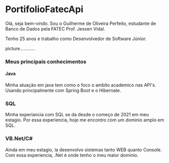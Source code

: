 # PortifolioFatecApi

Olá, seja bem-vindo. Sou o Guilherme de Oliveira Perfeito, estudante de Banco de Dados pela FATEC Prof. Jessen Vidal.

Tenho 25 anos e trabalho como Desenvolvedor de Software Júnior. 

picture............



### Meus principais conhecimentos

#### Java

Minha atuação em java tem como o foco o ambito academico nas API's.
Usando principalmente com Spring Boot e o Hibernate.

### SQL

Minha experiancia com SQL se da desde o começo de 2021 em meu estagio.
Por essa experiencia, hoje me encontro com um dominio amplo em SQL.

### VB.Net/C#

Ainda em meu estagio, la desenvolvo sistemas tanto WEB quanto Console.
Com essa experiencia, .Net é onde tenho o meu maior dominio.

